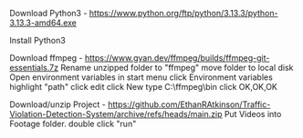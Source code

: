 Download Python3 - https://www.python.org/ftp/python/3.13.3/python-3.13.3-amd64.exe

Install Python3

Download ffmpeg - https://www.gyan.dev/ffmpeg/builds/ffmpeg-git-essentials.7z
Rename unzipped folder to "ffmpeg"
move folder to local disk
Open environment variables in start menu
click Environment variables
highlight "path"
click edit
click New
type C:\ffmpeg\bin
click OK,OK,OK

Download/unzip Project - https://github.com/EthanRAtkinson/Traffic-Violation-Detection-System/archive/refs/heads/main.zip
Put Videos into Footage folder.
double click "run"
